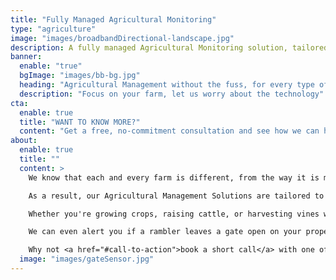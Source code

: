 ```yaml
---
title: "Fully Managed Agricultural Monitoring"
type: "agriculture"
image: "images/broadbandDirectional-landscape.jpg"
description: A fully managed Agricultural Monitoring solution, tailored to your needs and managed by our experts
banner:
  enable: "true"
  bgImage: "images/bb-bg.jpg"
  heading: "Agricultural Management without the fuss, for every type of farm"
  description: "Focus on your farm, let us worry about the technology"
cta:
  enable: true
  title: "WANT TO KNOW MORE?"
  content: "Get a free, no-commitment consultation and see how we can help solve the challenges you face"
about:
  enable: true
  title: ""
  content: > 
    We know that each and every farm is different, from the way it is managed through to the livestock and landscape you're responsible for.<br /><br />

    As a result, our Agricultural Management Solutions are tailored to your needs, to ensure that we solve the challenges that you face in your environment.<br /><br />

    Whether you're growing crops, raising cattle, or harvesting vines we have a solution for you, from monitoring soil conditions, to tracking livestock via GPS, or even monitoring the light and moisture that are reaching your leaves.<br /><br />

    We can even alert you if a rambler leaves a gate open on your property!<br /><br />

    Why not <a href="#call-to-action">book a short call</a> with one of our team to see how we can help you?
  image: "images/gateSensor.jpg"
---
```

